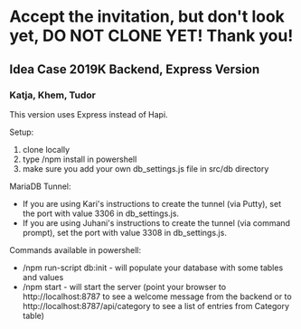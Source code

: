 # Accept the invitation, but don't look yet, DO NOT CLONE YET! Thank you!

## Idea Case 2019K Backend, Express Version

### Katja, Khem, Tudor

This version uses Express instead of Hapi.

Setup:
1. clone locally
2. type /npm install in powershell
3. make sure you add your own db_settings.js file in src/db directory

MariaDB Tunnel:
* If you are using Kari's instructions to create the tunnel (via Putty), set the port with value 3306 in db_settings.js.
* If you are using Juhani's instructions to create the tunnel (via command prompt), set the port with value 3308 in db_settings.js.

Commands available in powershell:
* /npm run-script db:init - will populate your database with some tables and values
* /npm start - will start the server (point your browser to http://localhost:8787 to see a welcome message from the backend or to http://localhost:8787/api/category to see a list of entries from Category table)
